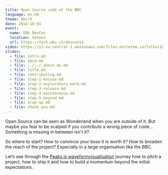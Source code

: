 ```yaml
---
title: Open Source code at the BBC
language: en-GB
theme: bbcrd
date: 2014-10-01
event:
  name: EBU DevCon
  location: Geneva
  url: https://tech.ebu.ch/devcon14
video: https://s3.eu-central-1.amazonaws.com/files.oncletom.io/talks/2014/ebu-devcon.mp4
slides:
  - file: intro.md
  - file: abcd.md
  - file: ../../_about-me.md
  - file: title.md
  - file: contributing.md
  - file: step-1-excuse.md
  - file: step-2-exploratory-work.md
  - file: step-3-release.md
  - file: step-4-maintenance.md
  - file: step-5-beyond.md
  - file: wrap-up.md
  - file: thank-you.md
---
```


Open Source can be seen as Wonderland when you are outside of it. But maybe you fear to be scalped if you contribute a wrong piece of code… Something is missing in between isn't it?

So where to start? How to convince your boss it is worth it? How  to broaden the reach of the project? Especially in a large organisation like the BBC.

Let’s see through the [Peaks.js waveformvisualisation](http://waveform.prototyping.bbc.co.uk) journey how to pitch a project, how to ship it and how to build a momentum beyond the initial expectations.
